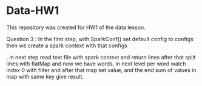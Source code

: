 # Data-HW1
This repository was created for HW1 of the data lesson.

Question 3 : 
In the first step, with SparkConf() set default config to configs
then we create a spark context with that configs
 
, in next step read text file with spark context and return lines after that split lines with flatMap and now we have words,
in next level per word watch index 0 with filter and after that map set value, and the end sum of values in map with same key give result.